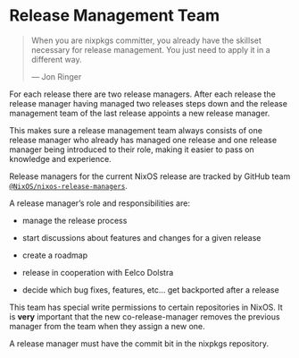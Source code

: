 # Release Management Team

> When you are nixpkgs committer, you already have the skillset necessary for release management.
> You just need to apply it in a different way.
>
> — Jon Ringer

For each release there are two release managers. After each release the
release manager having managed two releases steps down and the release
management team of the last release appoints a new release manager.

This makes sure a release management team always consists of one release
manager who already has managed one release and one release manager
being introduced to their role, making it easier to pass on knowledge
and experience.

Release managers for the current NixOS release are tracked by GitHub
team
[`@NixOS/nixos-release-managers`](https://github.com/orgs/NixOS/teams/nixos-release-managers/members).

A release manager’s role and responsibilities are:

-   manage the release process

-   start discussions about features and changes for a given release

-   create a roadmap

-   release in cooperation with Eelco Dolstra

-   decide which bug fixes, features, etc… get backported after a
    release

This team has special write permissions to certain repositories in NixOS.
It is **very** important that the new co-release-manager removes the previous manager
from the team when they assign a new one.

A release manager must have the commit bit in the nixpkgs repository.
